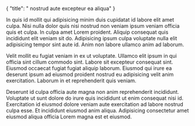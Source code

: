 {
  "title": " nostrud aute excepteur ea aliqua"
}

In quis id mollit qui adipisicing minim duis cupidatat id labore elit amet culpa. Nisi nulla dolor quis nisi nostrud non veniam ipsum veniam officia quis et culpa. In culpa amet Lorem proident. Aliquip consequat quis incididunt elit veniam sit do. Adipisicing ipsum culpa voluptate nulla elit adipisicing tempor sint aute id. Anim non labore ullamco anim ad laborum.

Velit mollit eu fugiat veniam in ex ut voluptate. Ullamco elit ipsum in qui officia sint cillum commodo sint. Labore sit excepteur consequat sint. Eiusmod occaecat fugiat fugiat aliquip laborum. Eiusmod qui irure ea deserunt ipsum ad eiusmod proident nostrud eu adipisicing velit anim exercitation. Laborum in et reprehenderit quis veniam.

Deserunt id culpa officia aute magna non anim reprehenderit incididunt. Voluptate ut sunt dolore do irure quis incididunt ut enim consequat nisi id. Exercitation id eiusmod dolore veniam aute exercitation ad labore nostrud culpa esse. Et incididunt eiusmod anim aliqua. Adipisicing consectetur amet eiusmod aliqua officia Lorem magna est et eiusmod.